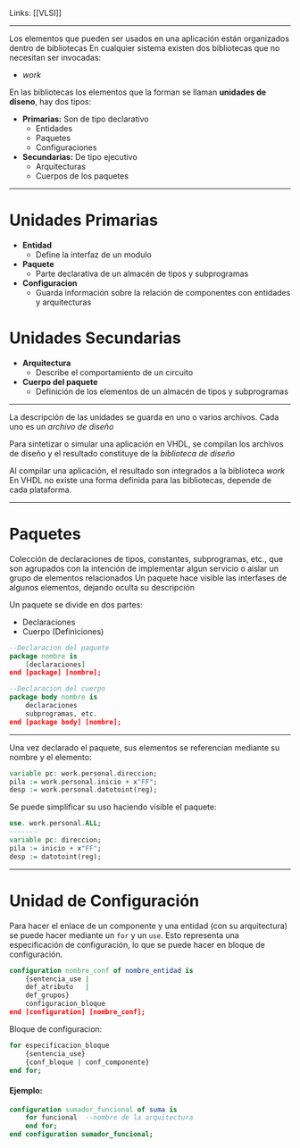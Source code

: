 Links: [[VLSI]]
___

Los elementos que pueden ser usados en una aplicación están organizados dentro de bibliotecas
En cualquier sistema existen dos bibliotecas que no necesitan ser invocadas:
- *work*

En las bibliotecas los elementos que la forman se llaman **unidades de diseno**, hay dos tipos:
- **Primarias:** Son de tipo declarativo
	- Entidades
	- Paquetes
	- Configuraciones
- **Secundarias:** De tipo ejecutivo
	- Arquitecturas
	- Cuerpos de los paquetes
___

# Unidades Primarias
- **Entidad**
	- Define la interfaz de un modulo
- **Paquete**
	- Parte declarativa de un almacén de tipos y subprogramas
- **Configuracion**
	- Guarda información sobre la relación de componentes con entidades y arquitecturas

# Unidades Secundarias
- **Arquitectura**
	- Describe el comportamiento de un circuito
- **Cuerpo del paquete**
	- Definición de los elementos de un almacén de tipos y subprogramas

___
La descripción de las unidades se guarda en uno o varios archivos. Cada uno es un *archivo de diseño*

Para sintetizar o simular una aplicación en VHDL, se compilan los archivos de diseño y el resultado constituye de la *biblioteca de diseño*

Al compilar una aplicación, el resultado son integrados a la biblioteca *work*
En VHDL no existe una forma definida para las bibliotecas, depende de cada plataforma.

___
# Paquetes
Colección de declaraciones de tipos, constantes, subprogramas, etc., que son agrupados con la intención de implementar algun servicio o aislar un grupo de elementos relacionados
Un paquete hace visible las interfases de algunos elementos, dejando oculta su descripción

Un paquete se divide en dos partes:
- Declaraciones
- Cuerpo (Definiciones)

```vhdl
--Declaracion del paquete
package nombre is
	[declaraciones]
end [package] [nombre];

--Declaracion del cuerpo
package body nombre is
	declaraciones
	subprogramas, etc.
end [package body] [nombre];
```

___
Una vez declarado el paquete, sus elementos se referencian mediante su nombre y el elemento:
```vhdl
variable pc: work.personal.direccion;
pila := work.personal.inicio + x"FF";
desp := work.personal.datotoint(reg);
```

Se puede simplificar su uso haciendo visible el paquete:
```vhdl
use. work.personal.ALL;
-------
variable pc: direccion;
pila := inicio + x"FF";
desp := datotoint(reg);
```

___
# Unidad de Configuración
Para hacer el enlace de un componente y una entidad (con su arquitectura) se  puede hacer mediante un `for` y un `use`. Esto representa una especificación de configuración, lo que se puede hacer en bloque de configuración.

```vhdl
configuration nombre_conf of nombre_entidad is
	{sentencia_use |
	def_atributo   |
	def_grupos}
	configuracion_bloque
end [configuration] [nombre_conf];
```

Bloque de configuracion:
```vhdl
for especificacion_bloque
	{sentencia_use}
	{conf_bloque | conf_componente}
end for;
```

#### Ejemplo:
```vhdl
configuration sumador_funcional of suma is
	for funcional  --nombre de la arquitectura
	end for;
end configuration sumador_funcional;
```

